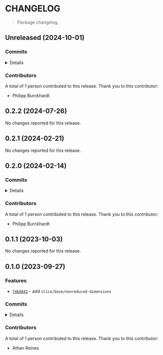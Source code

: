 # CHANGELOG

> Package changelog.

<section class="release" id="unreleased">

## Unreleased (2024-10-01)

<section class="commits">

### Commits

<details>

-   [`f387603`](https://github.com/stdlib-js/stdlib/commit/f387603e739f88a38af3263ce6ff675ad903ee8c) - **docs:** consistently use declarative instead of imperative sentences outside of intros _(by Philipp Burckhardt)_

</details>

</section>

<!-- /.commits -->

<section class="contributors">

### Contributors

A total of 1 person contributed to this release. Thank you to this contributor:

-   Philipp Burckhardt

</section>

<!-- /.contributors -->

</section>

<!-- /.release -->

<section class="release" id="v0.2.2">

## 0.2.2 (2024-07-26)

No changes reported for this release.

</section>

<!-- /.release -->

<section class="release" id="v0.2.1">

## 0.2.1 (2024-02-21)

No changes reported for this release.

</section>

<!-- /.release -->

<section class="release" id="v0.2.0">

## 0.2.0 (2024-02-14)

<section class="commits">

### Commits

<details>

-   [`dea49e0`](https://github.com/stdlib-js/stdlib/commit/dea49e03ab5571233e3da26835a6a6d3256d5737) - **docs:** use single quotes in require calls instead of backticks _(by Philipp Burckhardt)_

</details>

</section>

<!-- /.commits -->

<section class="contributors">

### Contributors

A total of 1 person contributed to this release. Thank you to this contributor:

-   Philipp Burckhardt

</section>

<!-- /.contributors -->

</section>

<!-- /.release -->

<section class="release" id="v0.1.1">

## 0.1.1 (2023-10-03)

No changes reported for this release.

</section>

<!-- /.release -->

<section class="release" id="v0.1.0">

## 0.1.0 (2023-09-27)

<section class="features">

### Features

-   [`74b8842`](https://github.com/stdlib-js/stdlib/commit/74b88428ef2e3206add50d4d9f2710a2e4c12823) - add `slice/base/nonreduced-dimensions`

</section>

<!-- /.features -->

<section class="commits">

### Commits

<details>

-   [`043fa6d`](https://github.com/stdlib-js/stdlib/commit/043fa6d78fa789461a5cfe5eda84ceed0f2c327d) - **bench:** fix assertion _(by Athan Reines)_
-   [`87baa70`](https://github.com/stdlib-js/stdlib/commit/87baa70dba24dca00d85b2718e2efa8e4242bd6e) - **docs:** fix example _(by Athan Reines)_
-   [`74b8842`](https://github.com/stdlib-js/stdlib/commit/74b88428ef2e3206add50d4d9f2710a2e4c12823) - **feat:** add `slice/base/nonreduced-dimensions` _(by Athan Reines)_

</details>

</section>

<!-- /.commits -->

<section class="contributors">

### Contributors

A total of 1 person contributed to this release. Thank you to this contributor:

-   Athan Reines

</section>

<!-- /.contributors -->

</section>

<!-- /.release -->

